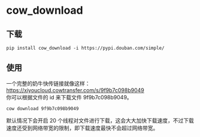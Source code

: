 # cow_download

## 下载
```
pip install cow_download -i https://pypi.douban.com/simple/
```
## 使用
一个完整的奶牛快传链接就像这样：https://xiyoucloud.cowtransfer.com/s/9f9b7c098b9049  
你可以根据文件的 id 来下载文件 9f9b7c098b9049。

```
cow download 9f9b7c098b9049
```

默认情况下会开启 20 个线程对文件进行下载，这会大大加快下载速度，不过下载速度还受到网络带宽的限制，即下载速度最快不会超过网络带宽。
